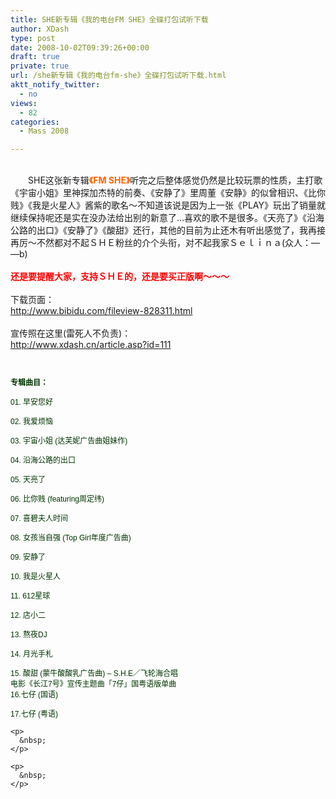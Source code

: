 ```yaml
---
title: SHE新专辑《我的电台FM SHE》全碟打包试听下载
author: XDash
type: post
date: 2008-10-02T09:39:26+00:00
draft: true
private: true
url: /she新专辑《我的电台fm-she》全碟打包试听下载.html
aktt_notify_twitter:
  - no
views:
  - 82
categories:
  - Mass 2008

---
```

<div style="text-align: center">
  <img decoding="async" alt="" src="http://xdash.cn/attachments/month_0810/i2008102173059.jpg" />
</div>

<div>
  &nbsp;
</div>

<div>
  　　SHE这张新专辑<span style="color: #ff6600"><strong>《FM SHE》</strong></span>听完之后整体感觉仍然是比较玩票的性质，主打歌《宇宙小姐》里神探加杰特的前奏、《安静了》里周董《安静》的似曾相识、《比你贱》《我是火星人》酱紫的歌名～不知道该说是因为上一张《PLAY》玩出了销量就继续保持呢还是实在没办法给出别的新意了&#8230;喜欢的歌不是很多。《天亮了》《沿海公路的出口》《安静了》《酸甜》还行，其他的目前为止还木有听出感觉了，我再接再厉～不然都对不起ＳＨＥ粉丝的介个头衔，对不起我家Ｓｅｌｉｎａ(众人：&mdash; &mdash;b)
</div>

<div>
  &nbsp;
</div>

<div style="text-align: left">
  <strong><span style="color: #ff0000">还是要提醒大家，支持ＳＨＥ的，还是要买正版啊～～～</span></strong>
</div>

<div>
  &nbsp;
</div>

<div>
  下载页面：<br /> <a href="http://www.bibidu.com/fileview-828311.html">http://www.bibidu.com/fileview-828311.html</a>
</div>

<div>
  &nbsp;
</div>

<div>
  宣传照在这里(雷死人不负责)：<br /> <a href="http://www.xdash.cn/article.asp?id=111">http://www.xdash.cn/article.asp?id=111</a><br /> &nbsp;
</div>

<div>
  <span class="Apple-style-span" style="word-spacing: 0px; font: 12px Arial; text-transform: none; color: rgb(99,99,99); text-indent: 0px; white-space: normal; letter-spacing: normal; border-collapse: separate; o&#114;phans: 2; widows: 2; -webkit-border-horizontal-spacing: 0px; -webkit-border-vertical-spacing: 0px; -webkit-text-decorations-in-effect: none; -webkit-text-size-adjust: auto; -webkit-text-stroke-width: 0"></p> 
  
  <div>
    &nbsp;
  </div>
  
  <div>
    <span style="padding-right: 0px; padding-left: 0px; padding-bottom: 0px; margin: 0px; color: rgb(0,51,0); padding-top: 0px"><strong style="padding-right: 0px; padding-left: 0px; padding-bottom: 0px; margin: 0px; padding-top: 0px">专辑曲目：</strong></span>
  </div>
  
  <div>
    &nbsp;
  </div>
  
  <div>
    <span style="padding-right: 0px; padding-left: 0px; padding-bottom: 0px; margin: 0px; color: rgb(0,51,0); padding-top: 0px">01. 早安您好<br style="padding-right: 0px; padding-left: 0px; padding-bottom: 0px; margin: 0px; padding-top: 0px" /><br /> 02. 我爱烦恼<br style="padding-right: 0px; padding-left: 0px; padding-bottom: 0px; margin: 0px; padding-top: 0px" /><br /> 03. 宇宙小姐 (达芙妮广告曲姐妹作)<br style="padding-right: 0px; padding-left: 0px; padding-bottom: 0px; margin: 0px; padding-top: 0px" /><br /> 04. 沿海公路的出口<br style="padding-right: 0px; padding-left: 0px; padding-bottom: 0px; margin: 0px; padding-top: 0px" /><br /> 05. 天亮了<br style="padding-right: 0px; padding-left: 0px; padding-bottom: 0px; margin: 0px; padding-top: 0px" /><br /> 06. 比你贱 (featuring周定纬)<br style="padding-right: 0px; padding-left: 0px; padding-bottom: 0px; margin: 0px; padding-top: 0px" /><br /> 07. 喜碧夫人时间<br style="padding-right: 0px; padding-left: 0px; padding-bottom: 0px; margin: 0px; padding-top: 0px" /><br /> 08. 女孩当自强 (Top Girl年度广告曲)<br style="padding-right: 0px; padding-left: 0px; padding-bottom: 0px; margin: 0px; padding-top: 0px" /><br /> 09. 安静了<br style="padding-right: 0px; padding-left: 0px; padding-bottom: 0px; margin: 0px; padding-top: 0px" /><br /> 10. 我是火星人<br style="padding-right: 0px; padding-left: 0px; padding-bottom: 0px; margin: 0px; padding-top: 0px" /><br /> 11. 612星球<br style="padding-right: 0px; padding-left: 0px; padding-bottom: 0px; margin: 0px; padding-top: 0px" /><br /> 12. 店小二<br style="padding-right: 0px; padding-left: 0px; padding-bottom: 0px; margin: 0px; padding-top: 0px" /><br /> 13. 熬夜DJ<br style="padding-right: 0px; padding-left: 0px; padding-bottom: 0px; margin: 0px; padding-top: 0px" /><br /> 14. 月光手札<br style="padding-right: 0px; padding-left: 0px; padding-bottom: 0px; margin: 0px; padding-top: 0px" /><br /> 15. 酸甜 (蒙牛酸酸乳广告曲) &#8211; S.H.E／飞轮海合唱</span>
  </div>
  
  <div>
    <span style="padding-right: 0px; padding-left: 0px; padding-bottom: 0px; margin: 0px; color: rgb(0,51,0); padding-top: 0px">电影《长江7号》宣传主题曲「7仔」国粤语版单曲</span>
  </div>
  
  <div>
    <span style="padding-right: 0px; padding-left: 0px; padding-bottom: 0px; margin: 0px; color: rgb(0,51,0); padding-top: 0px">16.七仔 (国语)<br style="padding-right: 0px; padding-left: 0px; padding-bottom: 0px; margin: 0px; padding-top: 0px" /><br /> </span>
  </div>
  
  <div>
    <span style="padding-right: 0px; padding-left: 0px; padding-bottom: 0px; margin: 0px; color: rgb(0,51,0); padding-top: 0px">17.七仔 (粤语)</span>
  </div>
  
  <p>
    </span></div> 
    
    <p>
      &nbsp;
    </p>
    
    <p>
      &nbsp;
    </p>